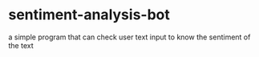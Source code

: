 # sentiment-analysis-bot
a simple program that can check user text input to know the sentiment of the text
